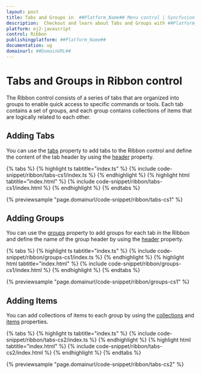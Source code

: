 ```yaml
---
layout: post
title: Tabs and Groups in  ##Platform_Name## Menu control | Syncfusion
description:  Checkout and learn about Tabs and Groups with ##Platform_Name## Menu control of Syncfusion Essential JS 2 and more details.
platform: ej2-javascript
control: Ribbon
publishingplatform: ##Platform_Name##
documentation: ug
domainurl: ##DomainURL##
---
```


# Tabs and Groups in Ribbon control

The Ribbon control consists of a series of tabs that are organized into groups to enable quick access to specific commands or tools. Each tab contains a set of groups, and each group contains collections of items that are logically related to each other.

## Adding Tabs

You can use the [tabs](https://ej2.syncfusion.com/documentation/api/ribbon#tabs) property to add tabs to the Ribbon control and define the content of the tab header by using the [header](https://ej2.syncfusion.com/documentation/api/ribbon/ribbonTabModel/#header) property.

{% tabs %}
{% highlight ts tabtitle="index.ts" %}
{% include code-snippet/ribbon/tabs-cs1/index.ts %}
{% endhighlight %}
{% highlight html tabtitle="index.html" %}
{% include code-snippet/ribbon/tabs-cs1/index.html %}
{% endhighlight %}
{% endtabs %}
          
{% previewsample "page.domainurl/code-snippet/ribbon/tabs-cs1" %}

## Adding Groups

You can use the [groups](https://ej2.syncfusion.com/documentation/api/ribbon/ribbonTabModel/#groups) property to add groups for each tab in the Ribbon and define the name of the group header by using the [header](https://ej2.syncfusion.com/documentation/api/ribbon/ribbonGroupModel/#header) property.

{% tabs %}
{% highlight ts tabtitle="index.ts" %}
{% include code-snippet/ribbon/groups-cs1/index.ts %}
{% endhighlight %}
{% highlight html tabtitle="index.html" %}
{% include code-snippet/ribbon/groups-cs1/index.html %}
{% endhighlight %}
{% endtabs %}
          
{% previewsample "page.domainurl/code-snippet/ribbon/groups-cs1" %}

## Adding Items

You can add collections of items to each group by using the [collections](https://ej2.syncfusion.com/documentation/api/ribbon/ribbonGroupModel/#collections) and [items](https://ej2.syncfusion.com/documentation/api/ribbon/ribbonCollectionModel/#items) properties.

{% tabs %}
{% highlight ts tabtitle="index.ts" %}
{% include code-snippet/ribbon/tabs-cs2/index.ts %}
{% endhighlight %}
{% highlight html tabtitle="index.html" %}
{% include code-snippet/ribbon/tabs-cs2/index.html %}
{% endhighlight %}
{% endtabs %}
          
{% previewsample "page.domainurl/code-snippet/ribbon/tabs-cs2" %}